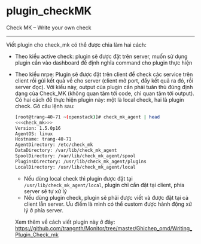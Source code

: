 # plugin_checkMK
Check MK – Write your own check

-------------------------------
Viết plugin cho check_mk có thể được chia làm hai cách:

* Theo kiểu active check: plugin sẽ được đặt trên server, muốn sử dụng plugin cần vào dashboard để định nghĩa command cho plugin thực hiện
* Theo kiểu nrpe: Plugin sẽ được đặt trên client để check các service trên client rồi gửi kết quả về cho server (client mở port, đẩy kết quả ra đó, rồi server đọc). Với kiểu này, output của plugin cần phải tuân thủ đúng định dạng của Check_MK (không quan tâm tới code, chỉ quan tâm tới output). Có hai cách để thực hiện plugin này: một là local check, hai là plugin check. Gõ câu lệnh sau:
  
  ```sh
  [root@trang-40-71 ~(openstack)]# check_mk_agent | head
  <<<check_mk>>>
  Version: 1.5.0p16
  AgentOS: linux
  Hostname: trang-40-71
  AgentDirectory: /etc/check_mk
  DataDirectory: /var/lib/check_mk_agent
  SpoolDirectory: /var/lib/check_mk_agent/spool
  PluginsDirectory: /usr/lib/check_mk_agent/plugins
  LocalDirectory: /usr/lib/check_mk_agent/local
  ```
  
  * Nếu dùng local check thì plugin được đặt tại `/usr/lib/check_mk_agent/local`, plugin chỉ cần đặt tại client, phía server sẽ tự xử lý
  * Nếu dùng plugin check, plugin sẽ phải được viết và được đặt tại cả client lẫn server. Ưu điểm là mình có thể custom được hành động xử lý ở phía server. 
  
  Xem thêm về cách viết plugin này ở đây: https://github.com/trangnth/Monitor/tree/master/Ghichep_omd/Writing_Plugin_Check_mk 
